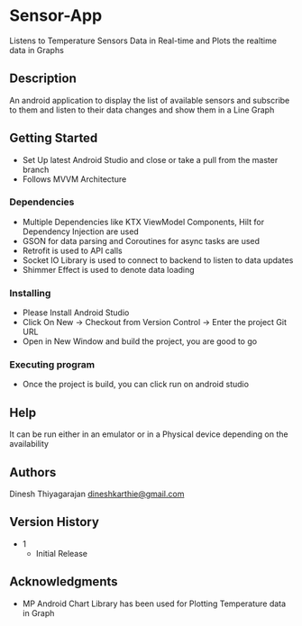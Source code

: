 # Sensor-App
Listens to Temperature Sensors Data in Real-time and Plots the realtime data in Graphs

## Description

An android application to display the list of available sensors and subscribe to them and listen to their data changes and show them in a Line Graph

## Getting Started

* Set Up latest Android Studio and close or take a pull from the master branch
* Follows MVVM Architecture

### Dependencies

* Multiple Dependencies like KTX ViewModel Components, Hilt for Dependency Injection are used
* GSON for data parsing and Coroutines for async tasks are used
* Retrofit is used to API calls
* Socket IO Library is used to connect to backend to listen to data updates
* Shimmer Effect is used to denote data loading

### Installing

* Please Install Android Studio
* Click On New -> Checkout from Version Control -> Enter the project Git URL
* Open in New Window and build the project, you are good to go

### Executing program

* Once the project is build, you can click run on android studio

## Help

It can be run either in an emulator or in a Physical device depending on the availability

## Authors

Dinesh Thiyagarajan
dineshkarthie@gmail.com

## Version History

* 1
    * Initial Release

## Acknowledgments

* MP Android Chart Library has been used for Plotting Temperature data in Graph